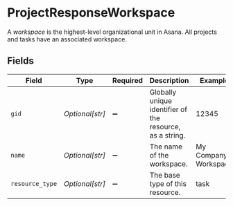 # ProjectResponseWorkspace

A *workspace* is the highest-level organizational unit in Asana. All projects and tasks have an associated workspace.


## Fields

| Field                                                    | Type                                                     | Required                                                 | Description                                              | Example                                                  |
| -------------------------------------------------------- | -------------------------------------------------------- | -------------------------------------------------------- | -------------------------------------------------------- | -------------------------------------------------------- |
| `gid`                                                    | *Optional[str]*                                          | :heavy_minus_sign:                                       | Globally unique identifier of the resource, as a string. | 12345                                                    |
| `name`                                                   | *Optional[str]*                                          | :heavy_minus_sign:                                       | The name of the workspace.                               | My Company Workspace                                     |
| `resource_type`                                          | *Optional[str]*                                          | :heavy_minus_sign:                                       | The base type of this resource.                          | task                                                     |